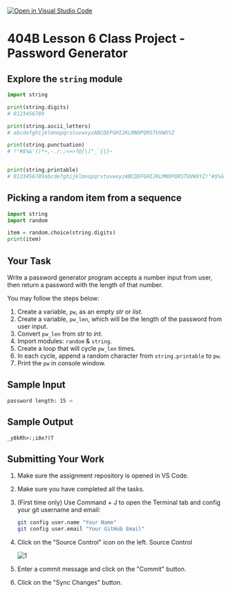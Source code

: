 [![Open in Visual Studio Code](https://classroom.github.com/assets/open-in-vscode-2e0aaae1b6195c2367325f4f02e2d04e9abb55f0b24a779b69b11b9e10269abc.svg)](https://classroom.github.com/online_ide?assignment_repo_id=18587160&assignment_repo_type=AssignmentRepo)
# 404B Lesson 6 Class Project - Password Generator

## Explore the `string` module

```python
import string

print(string.digits)
# 0123456789

print(string.ascii_letters)
# abcdefghijklmnopqrstuvwxyzABCDEFGHIJKLMNOPQRSTUVWXYZ

print(string.punctuation)
# !"#$%&'()*+,-./:;<=>?@[\]^_`{|}~


print(string.printable)
# 0123456789abcdefghijklmnopqrstuvwxyzABCDEFGHIJKLMNOPQRSTUVWXYZ!"#$%&'()*+,-./:;<=>?@[\]^_`{|}~

```

## Picking a random item from a sequence

```python
import string
import random

item = random.choice(string.digits)
print(item)
```

## Your Task

Write a password generator program accepts a number input from user, then return a password with the length of that number.

You may follow the steps below:

1. Create a variable, `pw`, as an empty *str* or *list*.
2. Create a variable, `pw_len`, which will be the length of the password from user input.
3. Convert `pw_len` from *str* to *int*.
4. Import modules: `random` & `string`.
5. Create a loop that will cycle `pw_len` times.
6. In each cycle, append a random character from `string.printable` to `pw`.
7. Print the `pw` in console window.

## Sample Input

`password length: 15 ⏎`

## Sample Output

`_y8kRh>:;i8e?)T`

## Submitting Your Work

1. Make sure the assignment repository is opened in VS Code.

2. Make sure you have completed all the tasks.

3. (First time only)
Use Command + J to open the Terminal tab and config your git username and email:

    ```bash
    git config user.name "Your Name"
    git config user.email "Your GitHub Email"
    ```

4. Click on the "Source Control" icon on the left. Source Control

    ![1](https://github.com/BlueinnoClassroom/404B-L2.1-Template/assets/155412668/2c31026e-c14d-484f-bb9e-dc87189a0216)

5. Enter a commit message and click on the "Commit" button.

6. Click on the "Sync Changes" button.
